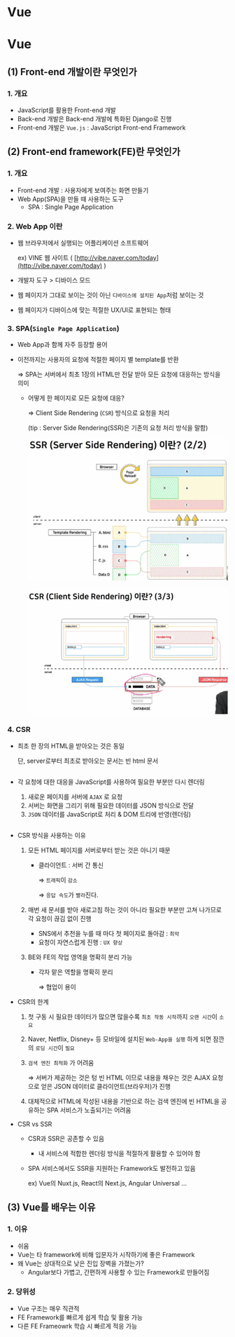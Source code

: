 # Vue

# Vue

## (1) Front-end 개발이란 무엇인가

### 1. 개요

- JavaScript를 활용한 Front-end 개발
- Back-end 개발은 Back-end 개발에 특화된 Django로 진행
- Front-end 개발은 `Vue.js` : JavaScript Front-end Framework

## (2) Front-end framework(FE)란 무엇인가

### 1. 개요

- Front-end 개발 : 사용자에게 보여주는 화면 만들기
- Web App(SPA)을 만들 때 사용하는 도구
    - SPA : Single Page Application

### 2. Web App 이란

- 웹 브라우저에서 실행되는 어플리케이션 소프트웨어
    
    ex) VINE 웹 사이트 ( [http://vibe.naver.com/today](http://vibe.naver.com/today) )
    
- 개발자 도구 > 디바이스 모드
- 웹 페이지가 그대로 보이는 것이 아닌 `디바이스에 설치된 App`처럼 보이는 것
- 웹 페이지가 디바이스에 맞는 적절한 UX/UI로 표현되는 형태

### 3. SPA(`Single Page Application`)

- Web App과 함께 자주 등장할 용어
- 이전까지는 사용자의 요청에 적절한 페이지 별 template를 반환
    
    ⇒ SPA는 서버에서 최초 1장의 HTML만 전달 받아 모든 요청에 대응하는 방식을 의미
    
    - 어떻게 한  페이지로 모든 요청에 대응?
        
        ⇒ Client Side Rendering (`CSR`) 방식으로 요청을 처리
        
        (tip : Server Side Rendering(SSR)은 기존의 요청 처리 방식을 말함)
        
        ![ssr.PNG](Vue%2090982275ee914a93b2b96d57f48b2e81/ssr.png)
        
        ![csr.PNG](Vue%2090982275ee914a93b2b96d57f48b2e81/csr.png)
        

### 4. CSR

- 최초 한 장의 HTML을 받아오는 것은 동일
    
    단, server로부터 최초로 받아오는 문서는 빈 html 문서
    
    ```python
    
    ```
    

- 각 요청에 대한 대응을 JavaScript를 사용하여 필요한 부분만 다시 렌더링
    1. 새로운 페이지를 서버에 `AJAX` 로 요청
    2. 서버는 화면을 그리기 위해 필요한 데이터를 JSON 방식으로 전달
    3. `JSON` 데이터를 JavaScript로 처리 & DOM 트리에 반영(렌더링)
    
    ```python
    
    ```
    

- CSR 방식을 사용하는 이유
    1. 모든 HTML 페이지를 서버로부터 받는 것은 아니기 때문
        - 클라이언트 : 서버 간 통신
            
            ⇒ `트래픽`이 `감소`
            
            ⇒ `응답 속도`가 `빨라`진다.
            
    2. 매번 새 문서를 받아 새로고침 하는 것이 아니라 필요한 부분만 고쳐 나가므로 각 요청이 끊김 없이 진행
        - SNS에서 추천을 누를 때 마다 첫 페이지로 돌아감 : `최악`
        - 요청이 자연스럽게 진행 : `UX 향상`
    3. BE와 FE의 작업 영역을 명확히 분리 가능
        - 각자 맡은 역할을 명확히 분리
            
            ⇒ 협업이 용이
            
- CSR의 한계
    1. 첫 구동 시 필요한 데이터가 많으면 많을수록 `최초 작동 시작`까지 `오랜 시간`이 `소요`
    2. Naver, Netflix, Disney+ 등 모바일에 설치된 `Web-App을 실행` 하게 되면 잠깐의 `로딩 시간`이 `필요`
    3. `검색 엔진 최적화` 가 어려움
        
        ⇒ 서버가 제공하는 것은 텅 빈 HTML 이므로 내용을 채우는 것은 AJAX 요청으로 얻은 JSON 데이터로 클라이언트(브라우저)가 진행
        
    4. 대체적으로 HTML에 작성된 내용을 기반으로 하는 검색 엔진에 빈 HTML을 공유하는 SPA 서비스가 노출되기는 어려움
- CSR vs SSR
    - CSR과 SSR은 공존할 수 있음
        - 내 서비스에 적합한 렌더링 방식을 적절하게 활용할 수 있어야 함
    - SPA 서비스에서도 SSR을 지원하는 Framework도 발전하고 있음
        
        ex) Vue의 Nuxt.js, React의 Next.js, Angular Universal … 
        

## (3) Vue를 배우는 이유

### 1. 이유

- 쉬움
- Vue는 타 framework에 비해 입문자가 시작하기에 좋은 Framework
- 왜 Vue는 상대적으로 낮은 진입 장벽을 가졌는가?
    - Angular보다 가볍고, 간편하게 사용할 수 있는 Framework로 만들어짐

### 2. 당위성

- Vue 구조는 매우 직관적
- FE Framework를 빠르게 쉽게 학습 및 활용 가능
- 다른 FE Frameowrk 학습 시 빠르게 적응 가능